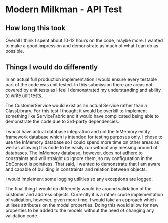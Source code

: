 # Modern Milkman - API Test

## How long this took
Overall I think I spent about 10-12 hours on the code, maybe more. I wanted to make a good impression and demonstrate as much of what I can do as possible. 

## Things I would do differently
In an actual full production implementation I would ensure every testable part of the code was unit tested. In this submission there are areas not covered by unit tests as I feel I demonstrated my understanding and ability to write unit tests.

The CustomerService would exist as an actual Service rather than a ClassLibrary. For this test I thought it would be overkill to implement something like ServiceFabric and it would have complicated being able to demonstrate the code due to 3rd-party dependencies.

I would have actual database integration and not the InMemory entity framework database which is intended for testing purposes only. I chose to use the InMemory database so I could spend more time on other areas as well as allowing this code to be easily run without any messing around of databases. The InMemory database, however, does not adhere to constraints and will straight up ignore them, so my configuration in the DbContext is pointless. That said, I wanted to demonstrate that I am aware and capable of building in constraints and relation between objects.

I would implement some logging utilities so any exceptions are logged.

The final thing I would do differently would be around validation of the customer and address objects. Currently it is a rather crude implementation of validation, however, given more time, 
I would take an approach which utilises attributes on the model properties. Doing this would allow for new properties to be added to the models without the need of changing any validation code.
